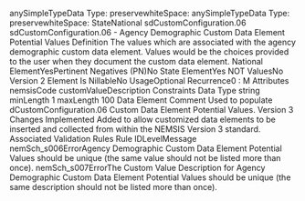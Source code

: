

anySimpleTypeData Type: preservewhiteSpace: 
anySimpleTypeData Type: preservewhiteSpace: 
StateNational
sdCustomConfiguration.06
sdCustomConfiguration.06 - Agency Demographic Custom Data Element Potential Values
Definition
The values which are associated with the agency demographic custom data element. Values would be the
choices provided to the user when they document the custom data element.
National ElementYesPertinent Negatives (PN)No
State ElementYes
NOT ValuesNo
Version 2 Element
Is NillableNo
UsageOptional
Recurrence0 : M
Attributes
nemsisCode
customValueDescription
Constraints
Data Type
string
minLength
1
maxLength
100
Data Element Comment
Used to populate dCustomConfiguration.06 Custom Data Element Potential Values.
Version 3 Changes Implemented
Added to allow customized data elements to be inserted and collected from within the NEMSIS Version 3 standard.
Associated Validation Rules
Rule IDLevelMessage
nemSch_s006ErrorAgency Demographic Custom Data Element Potential Values should be unique (the same value
should not be listed more than once).
nemSch_s007ErrorThe Custom Value Description for Agency Demographic Custom Data Element Potential Values
should be unique (the same description should not be listed more than once).